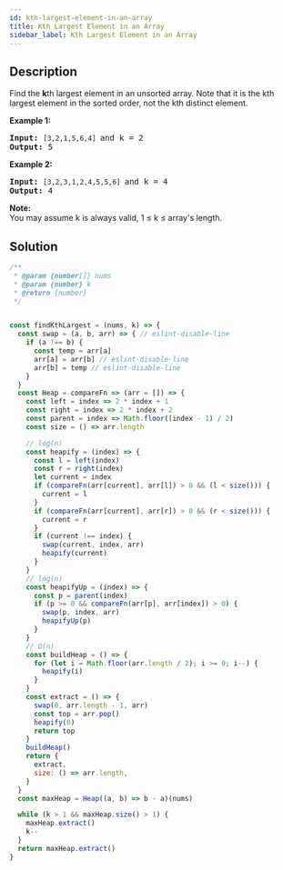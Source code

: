 ```yaml
---
id: kth-largest-element-in-an-array
title: Kth Largest Element in an Array
sidebar_label: Kth Largest Element in an Array
---
```

## Description
<div class="description">
<p>Find the <strong>k</strong>th largest element in an unsorted array. Note that it is the kth largest element in the sorted order, not the kth distinct element.</p>

<p><strong>Example 1:</strong></p>

<pre>
<strong>Input:</strong> <code>[3,2,1,5,6,4] </code>and k = 2
<strong>Output:</strong> 5
</pre>

<p><strong>Example 2:</strong></p>

<pre>
<strong>Input:</strong> <code>[3,2,3,1,2,4,5,5,6] </code>and k = 4
<strong>Output:</strong> 4</pre>

<p><strong>Note: </strong><br />
You may assume k is always valid, 1 &le; k &le; array&#39;s length.</p>

</div>

## Solution
```javascript
/**
 * @param {number[]} nums
 * @param {number} k
 * @return {number}
 */


const findKthLargest = (nums, k) => {
  const swap = (a, b, arr) => { // eslint-disable-line
    if (a !== b) {
      const temp = arr[a]
      arr[a] = arr[b] // eslint-disable-line
      arr[b] = temp // eslint-disable-line
    }
  }
  const Heap = compareFn => (arr = []) => {
    const left = index => 2 * index + 1
    const right = index => 2 * index + 2
    const parent = index => Math.floor((index - 1) / 2)
    const size = () => arr.length

    // log(n)
    const heapify = (index) => {
      const l = left(index)
      const r = right(index)
      let current = index
      if (compareFn(arr[current], arr[l]) > 0 && (l < size())) {
        current = l
      }
      if (compareFn(arr[current], arr[r]) > 0 && (r < size())) {
        current = r
      }
      if (current !== index) {
        swap(current, index, arr)
        heapify(current)
      }
    }
    // log(n)
    const heapifyUp = (index) => {
      const p = parent(index)
      if (p >= 0 && compareFn(arr[p], arr[index]) > 0) {
        swap(p, index, arr)
        heapifyUp(p)
      }
    }
    // O(n)
    const buildHeap = () => {
      for (let i = Math.floor(arr.length / 2); i >= 0; i--) {
        heapify(i)
      }
    }
    const extract = () => {
      swap(0, arr.length - 1, arr)
      const top = arr.pop()
      heapify(0)
      return top
    }
    buildHeap()
    return {
      extract,
      size: () => arr.length,
    }
  }
  const maxHeap = Heap((a, b) => b - a)(nums)

  while (k > 1 && maxHeap.size() > 1) {
    maxHeap.extract()
    k--
  }
  return maxHeap.extract()
}

```